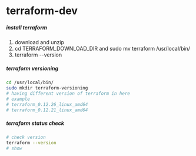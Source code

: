 # terraform-dev
##### install terraform
1. download and unzip
2. cd TERRAFORM_DOWNLOAD_DIR and sudo mv terraform /usr/local/bin/
3. terraform --version

##### terraform versioning
```sh
cd /usr/local/bin/
sudo mkdir terraform-versioning
# having different version of terraform in here
# example
# terraform_0.12.26_linux_amd64
# terraform_0.12.21_linux_amd64
```

##### terraform status check
```sh
# check version
terraform --version
# show 
```